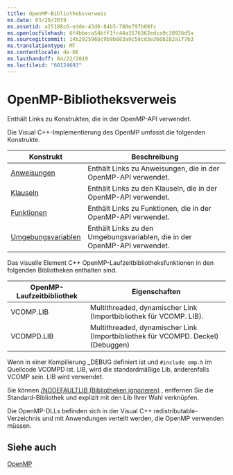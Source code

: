 ```yaml
---
title: OpenMP-Bibliotheksverweis
ms.date: 03/20/2019
ms.assetid: a25188c6-edde-43d0-84b5-780e797b08fc
ms.openlocfilehash: 6f4bbeca54bff1fc44a3576362edca9c30926d5a
ms.sourcegitcommit: 14b292596bc9b9b883a9c58cd3e366b282a1f7b3
ms.translationtype: MT
ms.contentlocale: de-DE
ms.lasthandoff: 04/22/2019
ms.locfileid: "60124693"
---
```

# <a name="openmp-library-reference"></a>OpenMP-Bibliotheksverweis

Enthält Links zu Konstrukten, die in der OpenMP-API verwendet.

Die Visual C++-Implementierung des OpenMP umfasst die folgenden Konstrukte.

|Konstrukt|Beschreibung|
|---------------|-----------------|
|[Anweisungen](openmp-directives.md)|Enthält Links zu Anweisungen, die in der OpenMP-API verwendet.|
|[Klauseln](openmp-directives.md)|Enthält Links zu den Klauseln, die in der OpenMP-API verwendet.|
|[Funktionen](openmp-functions.md)|Enthält Links zu Funktionen, die in der OpenMP-API verwendet.|
|[Umgebungsvariablen](openmp-environment-variables.md)|Enthält Links zu den Umgebungsvariablen, die in der OpenMP-API verwendet.|

Das visuelle Element C++ OpenMP-Laufzeitbibliotheksfunktionen in den folgenden Bibliotheken enthalten sind.

|OpenMP-Laufzeitbibliothek|Eigenschaften|
|------------------------------|---------------------|
|VCOMP.LIB|Multithreaded, dynamischer Link (Importbibliothek für VCOMP. LIB).|
|VCOMPD.LIB|Multithreaded, dynamischer Link (Importbibliothek für VCOMPD. Deckel) (Debuggen)|

Wenn in einer Kompilierung _DEBUG definiert ist und `#include omp.h` im Quellcode VCOMPD ist. LIB, wird die standardmäßige Lib, anderenfalls VCOMP sein. LIB wird verwendet.

Sie können [/NODEFAULTLIB (Bibliotheken ignorieren)](../../../build/reference/nodefaultlib-ignore-libraries.md) , entfernen Sie die Standard-Bibliothek und explizit mit den Lib Ihrer Wahl verknüpfen.

Die OpenMP-DLLs befinden sich in der Visual C++ redistributable-Verzeichnis und mit Anwendungen verteilt werden, die OpenMP verwenden müssen.

## <a name="see-also"></a>Siehe auch

[OpenMP](../../../parallel/openmp/openmp-in-visual-cpp.md)